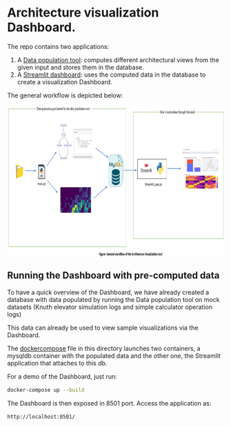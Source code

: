 # Architecture visualization Dashboard.

The repo contains two applications:
1. A [Data population tool](https://github.com/SmartDeltaFraunhoferFOKUS/Architecture_Visualization_Tool/tree/master/data_population_tool): computes different architectural views from the given input and stores them in the database. 
2. A [Streamlit dashboard](https://github.com/SmartDeltaFraunhoferFOKUS/Architecture_Visualization_Tool/tree/master/streamlit_dashboard): uses the computed data in the database to create a visualization Dashboard.

The general workflow is depicted below:

<img src= "_img/workflow.png" width="900" height="350">


## Running the Dashboard with pre-computed data

To have a quick overview of the Dashboard, we have already created a database with data populated by running the Data population tool on mock datasets (Knuth elevator simulation logs and simple calculator operation logs)

This data can already be used to view sample visualizations via the Dashboard. 

The [dockercompose](https://github.com/SmartDeltaFraunhoferFOKUS/Architecture_Visualization_Tool/blob/master/docker-compose.yaml) file in this directory launches two containers, a mysqldb container with the populated data and the other one, the Streamlit application that attaches to this db.  

For a demo of the Dashboard, just run:

```bash
docker-compose up --build
```

The Dashboard is then exposed in 8501 port. Access the application as:
```bash
http://localhost:8501/
```


